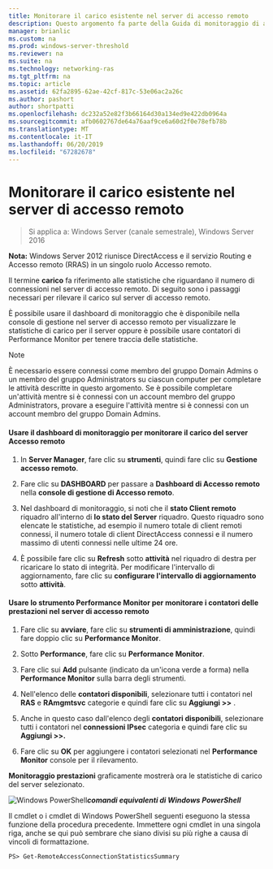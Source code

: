 ```yaml
---
title: Monitorare il carico esistente nel server di accesso remoto
description: Questo argomento fa parte della Guida di monitoraggio di accesso remoto e l'Accounting in Windows Server 2016.
manager: brianlic
ms.custom: na
ms.prod: windows-server-threshold
ms.reviewer: na
ms.suite: na
ms.technology: networking-ras
ms.tgt_pltfrm: na
ms.topic: article
ms.assetid: 62fa2895-62ae-42cf-817c-53e06ac2a26c
ms.author: pashort
author: shortpatti
ms.openlocfilehash: dc232a52e82f3b66164d30a134ed9e422db0964a
ms.sourcegitcommit: afb0602767de64a76aaf9ce6a60d2f0e78efb78b
ms.translationtype: MT
ms.contentlocale: it-IT
ms.lasthandoff: 06/20/2019
ms.locfileid: "67282678"
---
```

# <a name="monitor-the-existing-load-on-the-remote-access-server"></a>Monitorare il carico esistente nel server di accesso remoto

>Si applica a: Windows Server (canale semestrale), Windows Server 2016

**Nota:** Windows Server 2012 riunisce DirectAccess e il servizio Routing e Accesso remoto (RRAS) in un singolo ruolo Accesso remoto.  
  
Il termine **carico** fa riferimento alle statistiche che riguardano il numero di connessioni nel server di accesso remoto. Di seguito sono i passaggi necessari per rilevare il carico sul server di accesso remoto.  
  
È possibile usare il dashboard di monitoraggio che è disponibile nella console di gestione nel server di accesso remoto per visualizzare le statistiche di carico per il server oppure è possibile usare contatori di Performance Monitor per tenere traccia delle statistiche.  
  
> [!NOTE]  
> È necessario essere connessi come membro del gruppo Domain Admins o un membro del gruppo Administrators su ciascun computer per completare le attività descritte in questo argomento. Se è possibile completare un'attività mentre si è connessi con un account membro del gruppo Administrators, provare a eseguire l'attività mentre si è connessi con un account membro del gruppo Domain Admins.  
  
#### <a name="to-use-the-monitoring-dashboard-to-monitor-the-remote-access-server-load"></a>Usare il dashboard di monitoraggio per monitorare il carico del server Accesso remoto  
  
1.  In **Server Manager**, fare clic su **strumenti**, quindi fare clic su **Gestione accesso remoto**.  
  
2.  Fare clic su **DASHBOARD** per passare a **Dashboard di Accesso remoto** nella **console di gestione di Accesso remoto**.  
  
3.  Nel dashboard di monitoraggio, si noti che il **stato Client remoto** riquadro all'interno di **lo stato del Server** riquadro. Questo riquadro sono elencate le statistiche, ad esempio il numero totale di client remoti connessi, il numero totale di client DirectAccess connessi e il numero massimo di utenti connessi nelle ultime 24 ore.  
  
4.  È possibile fare clic su **Refresh** sotto **attività** nel riquadro di destra per ricaricare lo stato di integrità. Per modificare l'intervallo di aggiornamento, fare clic su **configurare l'intervallo di aggiornamento** sotto **attività**.  
  
#### <a name="to-use-the-performance-monitor-tool-to-monitor-performance-counters-on-the-remote-access-server"></a>Usare lo strumento Performance Monitor per monitorare i contatori delle prestazioni nel server di accesso remoto  
  
1.  Fare clic su **avviare**, fare clic su **strumenti di amministrazione**, quindi fare doppio clic su **Performance Monitor**.  
  
2.  Sotto **Performance**, fare clic su **Performance Monitor**.  
  
3.  Fare clic sui **Add** pulsante (indicato da un'icona verde a forma) nella **Performance Monitor** sulla barra degli strumenti.  
  
4.  Nell'elenco delle **contatori disponibili**, selezionare tutti i contatori nel **RAS** e **RAmgmtsvc** categorie e quindi fare clic su **Aggiungi >>** .  
  
5.  Anche in questo caso dall'elenco degli **contatori disponibili**, selezionare tutti i contatori nel **connessioni IPsec** categoria e quindi fare clic su **Aggiungi >>.**  
  
6.  Fare clic su **OK** per aggiungere i contatori selezionati nel **Performance Monitor** console per il rilevamento.  
  
**Monitoraggio prestazioni** graficamente mostrerà ora le statistiche di carico del server selezionato.  
  
![Windows PowerShell](../../../media/Monitor-the-existing-load-on-the-Remote-Access-server/PowerShellLogoSmall.gif)***<em>comandi equivalenti di Windows PowerShell</em>***  
  
Il cmdlet o i cmdlet di Windows PowerShell seguenti eseguono la stessa funzione della procedura precedente. Immettere ogni cmdlet in una singola riga, anche se qui può sembrare che siano divisi su più righe a causa di vincoli di formattazione.  
  
```  
PS> Get-RemoteAccessConnectionStatisticsSummary  
```  
  


